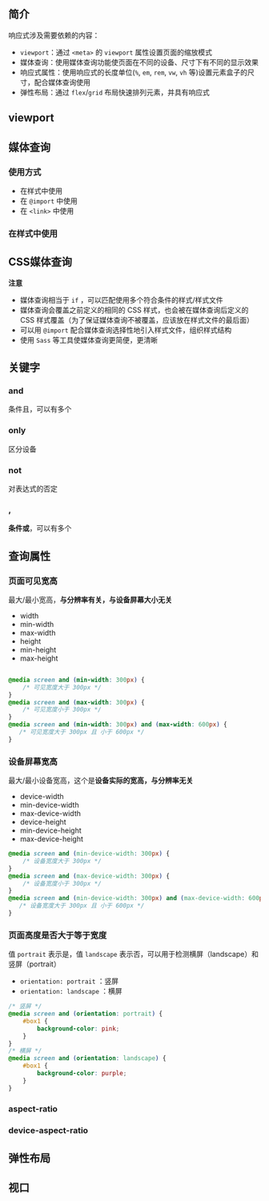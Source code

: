 ## 简介



响应式涉及需要依赖的内容：

+ `viewport`：通过 `<meta>` 的 `viewport` 属性设置页面的缩放模式
+ 媒体查询：使用媒体查询功能使页面在不同的设备、尺寸下有不同的显示效果
+ 响应式属性：使用响应式的长度单位(`%`, `em`, `rem`, `vw`, `vh` 等)设置元素盒子的尺寸，配合媒体查询使用
+ 弹性布局：通过 `flex`/`grid` 布局快速排列元素，并具有响应式


## viewport




## 媒体查询

### 使用方式

+ 在样式中使用
+ 在 `@import` 中使用
+ 在 `<link>` 中使用


### 在样式中使用







## CSS媒体查询

**注意**

+ 媒体查询相当于 `if` ，可以匹配使用多个符合条件的样式/样式文件
+ 媒体查询会覆盖之前定义的相同的 CSS 样式，也会被在媒体查询后定义的 CSS 样式覆盖（为了保证媒体查询不被覆盖，应该放在样式文件的最后面）
+ 可以用 `@import` 配合媒体查询选择性地引入样式文件，组织样式结构
+ 使用 `Sass` 等工具使媒体查询更简便，更清晰

## 关键字

### and

条件且，可以有多个

### only

区分设备

### not

对表达式的否定

### ,

**条件或**，可以有多个

## 查询属性

### 页面可见宽高

最大/最小宽高，**与分辨率有关，与设备屏幕大小无关**

+ width 
+ min-width
+ max-width
+ height
+ min-height
+ max-height

```css

@media screen and (min-width: 300px) {
	/* 可见宽度大于 300px */
}
@media screen and (max-width: 300px) {
	/* 可见宽度小于 300px */
}
@media screen and (min-width: 300px) and (max-width: 600px) {
   /* 可见宽度大于 300px 且 小于 600px */
}
```

### 设备屏幕宽高

最大/最小设备宽高，这个是**设备实际的宽高，与分辨率无关**

+ device-width
+ min-device-width
+ max-device-width
+ device-height
+ min-device-height
+ max-device-height

```css
@media screen and (min-device-width: 300px) {
	/* 设备宽度大于 300px */
}
@media screen and (max-device-width: 300px) {
	/* 设备宽度小于 300px */
}
@media screen and (min-device-width: 300px) and (max-device-width: 600px) {
   /* 设备宽度大于 300px 且 小于 600px */
}
```

### 页面高度是否大于等于宽度

值 `portrait` 表示是，值 `landscape` 表示否，可以用于检测横屏（landscape）和竖屏（portrait）

+  `orientation: portrait` ：竖屏
+  `orientation: landscape` ：横屏

```css
/* 竖屏 */
@media screen and (orientation: portrait) {
	#box1 {
		background-color: pink;
	}
}
/* 横屏 */
@media screen and (orientation: landscape) {
	#box1 {
		background-color: purple;
	}
}
```

### aspect-ratio



### device-aspect-ratio



## 弹性布局



## 视口



